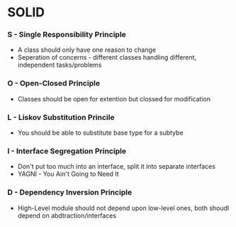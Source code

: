 # SOLID

### S - Single Responsibility Principle
- A class should only have one reason to change
- Seperation of concerns - different classes handling different, independent tasks/problems

### O -  Open-Closed Principle
- Classes should be open for extention but clossed for modification

### L - Liskov Substitution Princile
- You should be able to substitute base type for a subtybe

### I - Interface Segregation Principle
- Don't put too much into an interface, split it into separate interfaces
- YAGNI - You Ain't Going to Need It

### D - Dependency Inversion Principle
- High-Level module should not depend upon low-level ones, both shoudl depend on abdtraction/interfaces



